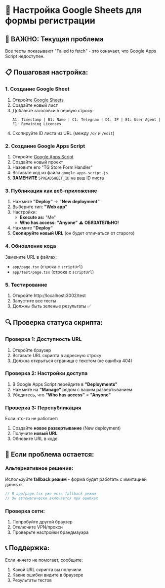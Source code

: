 # 🔧 Настройка Google Sheets для формы регистрации

## 🚨 **ВАЖНО: Текущая проблема**
Все тесты показывают "Failed to fetch" - это означает, что Google Apps Script недоступен.

## 📋 **Пошаговая настройка:**

### **1. Создание Google Sheet**
1. Откройте [Google Sheets](https://sheets.google.com)
2. Создайте новый лист
3. Добавьте заголовки в первую строку:
   ```
   A1: Timestamp | B1: Name | C1: Telegram | D1: IP | E1: User Agent | F1: Remaining Licenses
   ```
4. Скопируйте ID листа из URL (между `/d/` и `/edit`)

### **2. Создание Google Apps Script**
1. Откройте [Google Apps Script](https://script.google.com)
2. Создайте новый проект
3. Назовите его "TG Store Form Handler"
4. Вставьте код из файла `google-apps-script.js`
5. **ЗАМЕНИТЕ** `SPREADSHEET_ID` на ваш ID листа

### **3. Публикация как веб-приложение**
1. Нажмите **"Deploy"** → **"New deployment"**
2. Выберите тип: **"Web app"**
3. Настройки:
   - **Execute as:** "Me"
   - **Who has access:** **"Anyone"** ⚠️ **ОБЯЗАТЕЛЬНО!**
4. Нажмите **"Deploy"**
5. **Скопируйте новый URL** (он будет отличаться от старого)

### **4. Обновление кода**
Замените URL в файлах:
- `app/page.tsx` (строка с `scriptUrl`)
- `app/test/page.tsx` (строка с `scriptUrl`)

### **5. Тестирование**
1. Откройте http://localhost:3002/test
2. Запустите все тесты
3. Должны быть зеленые результаты ✅

## 🔍 **Проверка статуса скрипта:**

### **Проверка 1: Доступность URL**
1. Откройте браузер
2. Вставьте URL скрипта в адресную строку
3. Должна открыться страница с текстом (не ошибка 404)

### **Проверка 2: Настройки доступа**
1. В Google Apps Script перейдите в **"Deployments"**
2. Нажмите на **"Manage"** рядом с вашим развертыванием
3. Убедитесь, что **"Who has access"** = **"Anyone"**

### **Проверка 3: Перепубликация**
Если что-то не работает:
1. Создайте **новое развертывание** (New deployment)
2. Получите **новый URL**
3. Обновите URL в коде

## 🚨 **Если проблема остается:**

### **Альтернативное решение:**
Используйте **fallback режим** - форма будет работать с имитацией данных:

```javascript
// В app/page.tsx уже есть fallback режим
// Он автоматически включается при ошибках
```

### **Проверка сети:**
1. Попробуйте другой браузер
2. Отключите VPN/прокси
3. Проверьте настройки брандмауэра

## 📞 **Поддержка:**
Если ничего не помогает, сообщите:
1. Какой URL скрипта вы получили
2. Какие ошибки видите в браузере
3. Результаты тестов
